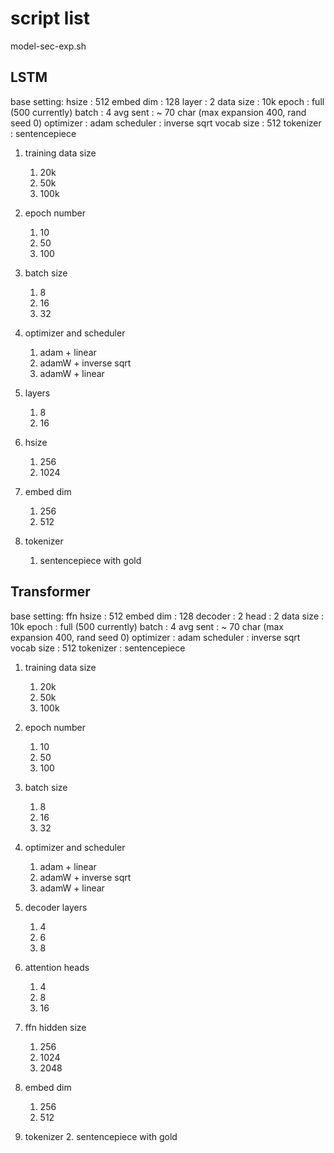 # script list

model-sec-exp.sh

## LSTM

base setting:
    hsize       : 512
    embed dim   : 128
    layer       : 2
    data size   : 10k
    epoch       : full (500 currently)
    batch       : 4
    avg sent    : ~ 70 char (max expansion 400, rand seed 0)
    optimizer   : adam
    scheduler   : inverse sqrt
    vocab size  : 512
    tokenizer   : sentencepiece

1. training data size
    1. 20k
    2. 50k
    3. 100k

2. epoch number
    1. 10
    2. 50
    3. 100

3. batch size
    1. 8
    2. 16
    3. 32

4. optimizer and scheduler
    1. adam + linear
    2. adamW + inverse sqrt
    3. adamW + linear

5. layers
    1. 8
    2. 16

6. hsize
    1. 256
    2. 1024

7. embed dim
    1. 256
    2. 512

8. tokenizer
    1. sentencepiece with gold


## Transformer

base setting:
    ffn hsize   : 512
    embed dim   : 128
    decoder     : 2
    head        : 2
    data size   : 10k
    epoch       : full (500 currently)
    batch       : 4
    avg sent    : ~ 70 char (max expansion 400, rand seed 0)
    optimizer   : adam
    scheduler   : inverse sqrt
    vocab size  : 512
    tokenizer   : sentencepiece

1. training data size
    1. 20k
    2. 50k
    3. 100k

2. epoch number
    1. 10
    2. 50
    3. 100

3. batch size
    1. 8
    2. 16
    3. 32

4. optimizer and scheduler
    1. adam + linear
    2. adamW + inverse sqrt
    3. adamW + linear

5. decoder layers
    1. 4
    2. 6
    3. 8

6. attention heads
    1. 4
    2. 8
    3. 16

7. ffn hidden size
    1. 256
    2. 1024
    3. 2048

8. embed dim
    1. 256
    2. 512

9. tokenizer
    2. sentencepiece with gold
